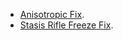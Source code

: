 - [Anisotropic Fix](https://www.nexusmods.com/subnautica/mods/185).
- [Stasis Rifle Freeze Fix](https://www.nexusmods.com/subnautica/mods/1255).